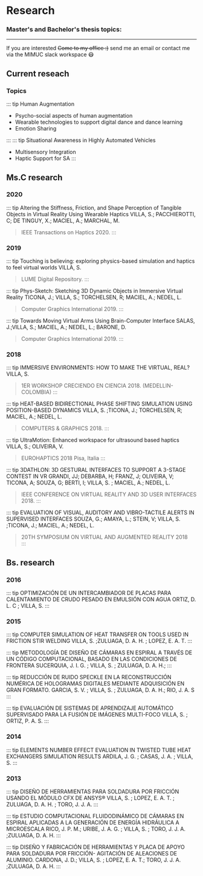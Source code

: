 # Research

[//]: # (Todo: add timeline style)

### Master's and Bachelor's thesis topics:

--- 
<p align="center">
<Projects/> 
</p>

If you are interested ~~Come to my office :)~~ send me an email or contact me via the MIMUC slack workspace :mask:

## Current reseach

### Topics


::: tip <Badge text="Ongoing" vertical="middle"/> Human Augmentation
- Psycho-social aspects of human augmentation
- Wearable technologies to support digital dance and dance learning
- Emotion Sharing

:::
::: tip  <Badge text="Past" vertical="middle"/> Situational Awareness in Highly Automated Vehicles
- Multisensory Integration
- Haptic Support for SA
:::


## Ms.C research
### 2020
::: tip <Badge text="Short Paper" vertical="middle"/> Altering the Stiffness, Friction, and Shape Perception of Tangible Objects in Virtual Reality Using Wearable Haptics
VILLA, S.; PACCHIEROTTI, C; DE TINGUY, X.; MACIEL, A.; MARCHAL, M.
>IEEE Transactions on Haptics 2020. 
:::

### 2019
::: tip <Badge text="Master Thesis" vertical="middle"/> Touching is believing: exploring physics-based simulation and haptics to feel virtual worlds
VILLA, S.
>LUME Digital Repository. 
:::


::: tip <Badge text="Full Paper" vertical="middle"/> Phys-Sketch: Sketching 3D Dynamic Objects in Immersive Virtual Reality
TICONA, J.; VILLA, S.; TORCHELSEN, R; MACIEL, A.; NEDEL, L.
>Computer Graphics International 2019. 
:::

::: tip <Badge text="Short Paper" vertical="middle"/> Towards Moving Virtual Arms Using Brain-Computer Interface
SALAS, J.;VILLA, S.; MACIEL, A.; NEDEL, L.; BARONE, D.
>Computer Graphics International 2019. 
:::
### 2018
::: tip <Badge text="Talk" vertical="middle"/> IMMERSIVE ENVIRONMENTS: HOW TO MAKE THE VIRTUAL, REAL?
VILLA, S. 
>1ER WORKSHOP CRECIENDO EN CIENCIA 2018. (MEDELLIN-COLOMBIA) 
:::

::: tip <Badge text="Full Paper" vertical="middle"/> HEAT-BASED BIDIRECTIONAL PHASE SHIFTING SIMULATION USING POSITION-BASED DYNAMICS
VILLA, S. ;TICONA, J.; TORCHELSEN, R; MACIEL, A.; NEDEL, L.
>COMPUTERS & GRAPHICS 2018. 
:::

::: tip <Badge text="Demo" vertical="middle"/> UltraMotion: Enhanced workspace for ultrasound based haptics
VILLA, S.; OLIVEIRA, V.
>EUROHAPTICS 2018 Pisa, Italia 
:::

::: tip <Badge text="Short Paper" vertical="middle"/> <Badge text="Demo" vertical="middle"/> 3DATHLON: 3D GESTURAL INTERFACES TO SUPPORT A 3-STAGE CONTEST IN VR
GRANDI, JJ; DEBARBA, H; FRANZ, J; OLIVEIRA, V; TICONA, A; SOUZA, G; BERTI, I; VILLA, S. ; MACIEL, A.; NEDEL, L.
>IEEE CONFERENCE ON VIRTUAL REALITY AND 3D USER INTERFACES 2018. 
:::

::: tip <Badge text="Full Paper" vertical="middle"/> EVALUATION OF VISUAL, AUDITORY AND VIBRO-TACTILE ALERTS IN SUPERVISED INTERFACES
SOUZA, G.; AMAYA, L.; STEIN, V; VILLA, S. ;TICONA, J.; MACIEL, A.; NEDEL, L.
>20TH SYMPOSIUM ON VIRTUAL AND AUGMENTED REALITY 2018  
:::


## Bs. research

### 2016
::: tip <Badge text="Ms.C Thesis Collaboration" vertical="middle"/>  OPTIMIZACIÓN DE UN INTERCAMBIADOR DE PLACAS PARA CALENTAMIENTO DE CRUDO PESADO EN EMULSIÓN CON AGUA
ORTIZ, D. L. C ; VILLA, S.
:::

### 2015
::: tip <Badge text="Full Paper" vertical="middle"/> COMPUTER SIMULATION OF HEAT TRANSFER ON TOOLS USED IN FRICTION STIR WELDING
VILLA, S. ;ZULUAGA, D. A. H. ; LOPEZ, E. A. T.
:::

::: tip <Badge text="Proceedings" vertical="middle"/>  METODOLOGÍA DE DISEÑO DE CÁMARAS EN ESPIRAL A TRAVÉS DE UN CÓDIGO COMPUTACIONAL, BASADO EN LAS CONDICIONES DE FRONTERA
SUCERQUIA, J. I. G. ; VILLA, S. ; ZULUAGA, D. A. H.;
:::

::: tip <Badge text="Proceedings" vertical="middle"/> REDUCCIÓN DE RUIDO SPECKLE EN LA RECONSTRUCCIÓN NUMÉRICA DE HOLOGRAMAS DIGITALES MEDIANTE ADQUISICIÓN EN GRAN FORMATO.
GARCIA, S. V. ; VILLA, S. ; ZULUAGA, D. A. H.; RIO, J. A. S
:::

::: tip <Badge text="Proceedings" vertical="middle"/> EVALUACIÓN DE SISTEMAS DE APRENDIZAJE AUTOMÁTICO SUPERVISADO PARA LA FUSIÓN DE IMÁGENES MULTI-FOCO
VILLA, S. ; ORTIZ, P. A. S.
::: 

### 2014

::: tip <Badge text="Proceedings" vertical="middle"/> ELEMENTS NUMBER EFFECT EVALUATION IN TWISTED TUBE HEAT EXCHANGERS SIMULATION RESULTS
ARDILA, J. G. ; CASAS, J. A. ; VILLA, S.
:::

### 2013
::: tip <Badge text="Proceedings" vertical="middle"/> DISEÑO DE HERRAMIENTAS PARA SOLDADURA POR FRICCIÓN USANDO EL MÓDULO CFX DE ANSYS®
VILLA, S. ; LOPEZ, E. A. T. ; ZULUAGA, D. A. H. ; TORO, J. J. A.
:::

::: tip <Badge text="Proceedings" vertical="middle"/> ESTUDIO COMPUTACIONAL FLUIDODINÁMICO DE CÁMARAS EN ESPIRAL APLICADAS A LA GENERACIÓN DE ENERGÍA HIDRÁULICA A MICROESCALA
RICO, J. P. M.; URIBE, J. A. G. ; VILLA, S. ; TORO, J. J. A. ;ZULUAGA, D. A. H.
:::

::: tip <Badge text="Proceedings" vertical="middle"/> DISEÑO Y FABRICACIÓN DE HERRAMIENTAS Y PLACA DE APOYO PARA SOLDADURA POR FRICCIÓN- AGITACIÓN DE ALEACIONES DE ALUMINIO.
CARDONA, J. D.; VILLA, S. ; LOPEZ, E. A. T.; TORO, J. J. A. ;ZULUAGA, D. A. H.
:::
